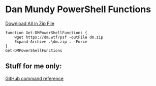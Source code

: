 # Dan Mundy PowerShell Functions

[Download All in Zip File](https://github.com/DanMundy/PowerShellFunctions/archive/refs/heads/main.zip)

    function Get-DMPowerShellFunctions {
        wget https://dm.wtf/psf -outFile dm.zip
        Expand-Archive .\dm.zip . -Force
    }
    Get-DMPowerShellFunctions

## Stuff for me only:

[GitHub command reference](https://privatebin.danmundy.com/?bb0d192a2bcd404a#6CXERhgkuCdqnFcp6ksWvvkvgTqVCtTwk66bm15y1Fiu)

